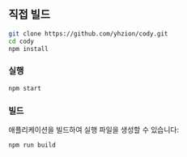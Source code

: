 ## 직접 빌드

```bash
git clone https://github.com/yhzion/cody.git
cd cody
npm install
```

### 실행

```bash
npm start
```

### 빌드

애플리케이션을 빌드하여 실행 파일을 생성할 수 있습니다:

```bash
npm run build
```
